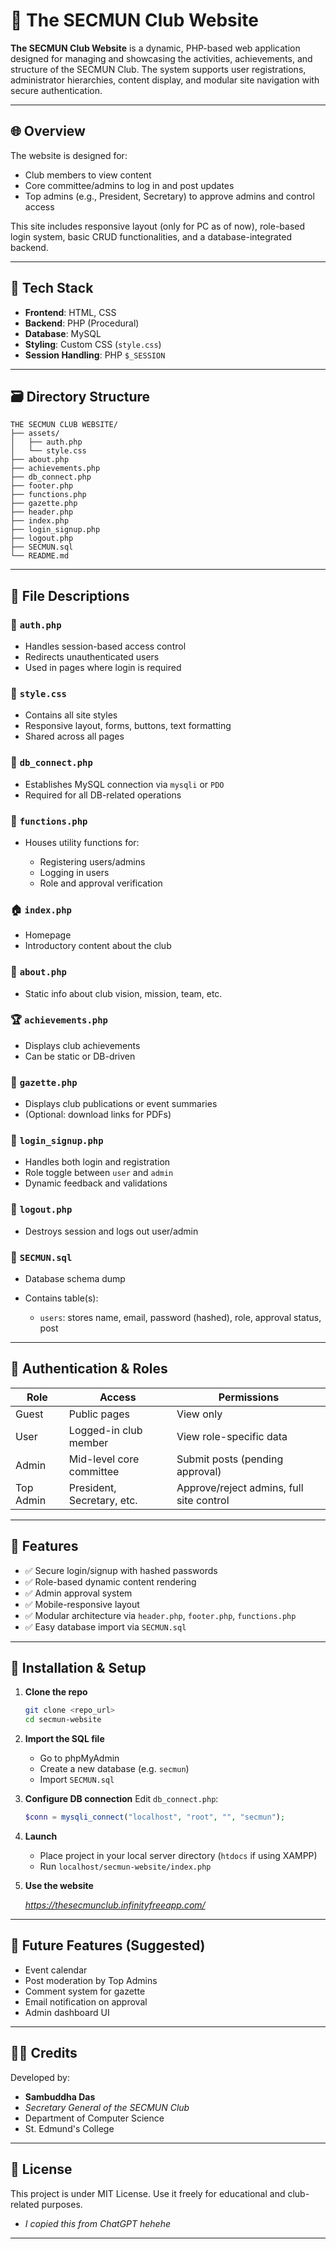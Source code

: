 # 📘 The SECMUN Club Website

**The SECMUN Club Website** is a dynamic, PHP-based web application designed for managing and showcasing the activities, achievements, and structure of the SECMUN Club. The system supports user registrations, administrator hierarchies, content display, and modular site navigation with secure authentication.

---

## 🌐 Overview

The website is designed for:

* Club members to view content
* Core committee/admins to log in and post updates
* Top admins (e.g., President, Secretary) to approve admins and control access

This site includes responsive layout (only for PC as of now), role-based login system, basic CRUD functionalities, and a database-integrated backend.

---

## 💠 Tech Stack

* **Frontend**: HTML, CSS
* **Backend**: PHP (Procedural)
* **Database**: MySQL
* **Styling**: Custom CSS (`style.css`)
* **Session Handling**: PHP `$_SESSION`

---

## 🗃️ Directory Structure

```
THE SECMUN CLUB WEBSITE/
├── assets/
│   ├── auth.php
│   └── style.css
├── about.php
├── achievements.php
├── db_connect.php
├── footer.php
├── functions.php
├── gazette.php
├── header.php
├── index.php
├── login_signup.php
├── logout.php
├── SECMUN.sql
└── README.md
```

---

## 📂 File Descriptions

### 🔐 `auth.php`

* Handles session-based access control
* Redirects unauthenticated users
* Used in pages where login is required

### 🎨 `style.css`

* Contains all site styles
* Responsive layout, forms, buttons, text formatting
* Shared across all pages

### 📂 `db_connect.php`

* Establishes MySQL connection via `mysqli` or `PDO`
* Required for all DB-related operations

### 🧠 `functions.php`

* Houses utility functions for:

  * Registering users/admins
  * Logging in users
  * Role and approval verification

### 🏠 `index.php`

* Homepage
* Introductory content about the club

### 🧾 `about.php`

* Static info about club vision, mission, team, etc.

### 🏆 `achievements.php`

* Displays club achievements
* Can be static or DB-driven

### 📰 `gazette.php`

* Displays club publications or event summaries
* (Optional: download links for PDFs)

### 🔐 `login_signup.php`

* Handles both login and registration
* Role toggle between `user` and `admin`
* Dynamic feedback and validations

### 🚪 `logout.php`

* Destroys session and logs out user/admin

### 🧱 `SECMUN.sql`

* Database schema dump
* Contains table(s):

  * `users`: stores name, email, password (hashed), role, approval status, post

---

## 🔑 Authentication & Roles

| Role      | Access                     | Permissions                              |
| --------- | -------------------------- | ---------------------------------------- |
| Guest     | Public pages               | View only                                |
| User      | Logged-in club member      | View role-specific data                  |
| Admin     | Mid-level core committee   | Submit posts (pending approval)          |
| Top Admin | President, Secretary, etc. | Approve/reject admins, full site control |

---

## 🧪 Features

* ✅ Secure login/signup with hashed passwords
* ✅ Role-based dynamic content rendering
* ✅ Admin approval system
* ✅ Mobile-responsive layout
* ✅ Modular architecture via `header.php`, `footer.php`, `functions.php`
* ✅ Easy database import via `SECMUN.sql`

---

## 🧰 Installation & Setup

1. **Clone the repo**

   ```bash
   git clone <repo_url>
   cd secmun-website
   ```

2. **Import the SQL file**

   * Go to phpMyAdmin
   * Create a new database (e.g. `secmun`)
   * Import `SECMUN.sql`

3. **Configure DB connection**
   Edit `db_connect.php`:

   ```php
   $conn = mysqli_connect("localhost", "root", "", "secmun");
   ```

4. **Launch**

   * Place project in your local server directory (`htdocs` if using XAMPP)
   * Run `localhost/secmun-website/index.php`
  
5. **Use the website**

    *https://thesecmunclub.infinityfreeapp.com/*
---

## 🔮 Future Features (Suggested)

* Event calendar
* Post moderation by Top Admins
* Comment system for gazette
* Email notification on approval
* Admin dashboard UI

---

## 👨‍💻 Credits

Developed by:
* **Sambuddha Das**
* *Secretary General of the SECMUN Club*
* Department of Computer Science
* St. Edmund's College

---

## 📜 License

This project is under MIT License. Use it freely for educational and club-related purposes.
* *I copied this from ChatGPT hehehe*

---
